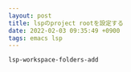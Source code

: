```yaml
---
layout: post
title: lspのproject rootを設定する
date: 2022-02-03 09:35:49 +0900
tags: emacs lsp
---
```


`lsp-workspace-folders-add`
